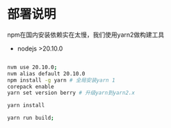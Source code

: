 # 部署说明

npm在国内安装依赖实在太慢，我们使用yarn2做构建工具

- nodejs >20.10.0

```bash

nvm use 20.10.0;
nvm alias default 20.10.0
npm install -g yarn # 全局安装yarn 1
corepack enable
yarn set version berry # 升级yarn到yarn2.x

yarn install

yarn run build;

```
